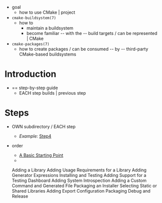 * goal
  * how to use CMake | project
* `cmake-buildsystem(7)`
  * how to
    * maintain a buildsystem
    * become familiar -- with the -- build targets / can be represented | CMake
* `cmake-packages(7)`
  * how to create packages / can be consumed -- by -- third-party CMake-based buildsystems

Introduction
============

* == step-by-step guide
  * EACH step builds | previous step

Steps
=====

* OWN subdirectory / EACH step
  * _Example:_ [Step4](Step4)

* order
  * [A Basic Starting Point](A%20Basic%20Starting%20Point.md)
  * 
  Adding a Library
  Adding Usage Requirements for a Library
  Adding Generator Expressions
  Installing and Testing
  Adding Support for a Testing Dashboard
  Adding System Introspection
  Adding a Custom Command and Generated File
  Packaging an Installer
  Selecting Static or Shared Libraries
  Adding Export Configuration
  Packaging Debug and Release
